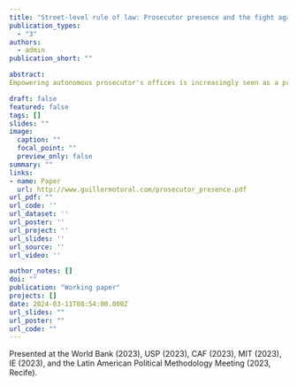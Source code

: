 ```yaml
---
title: "Street-level rule of law: Prosecutor presence and the fight against corruption"
publication_types:
  - "3"
authors:
  - admin
publication_short: ""

abstract: 
Empowering autonomous prosecutor's offices is increasingly seen as a promising strategy to fight corruption. Yet we lack systematic evidence about whether they are effective at reducing corruption and, if so, why. I argue that prosecutors' use of the tools that can make them effective anti-corruption actors (including autonomy, discretion, and timeliness) benefits from physical proximity to the communities they monitor. I test this theory through a causal event study of state prosecutors in Brazil, leveraging administrative data on their deployment and behavior across municipalities. I find that prosecutor presence causes increased anti-corruption action targeted at the local government. In response to prosecutor presence, local politicians hire more bureaucrats in the civil service, rather than on temporary contracts -- a common vehicle for corruption in this setting. I combine these quasi-experimental findings with insights from a survey of politicians and in-depth interviews with prosecutors. Together, the results suggest that physical presence can make prosecutors more effective at fighting corruption and provide rare causal evidence of the impact of prosecutor's offices on local governance outcomes.

draft: false
featured: false
tags: []
slides: ""
image:
  caption: ""
  focal_point: ""
  preview_only: false
summary: ""
links:
- name: Paper
  url: http://www.guillermotoral.com/prosecutor_presence.pdf
url_pdf: ""
url_code: ''
url_dataset: ''
url_poster: ''
url_project: ''
url_slides: ''
url_source: ''
url_video: ''

author_notes: []
doi: ""
publication: "Working paper"
projects: []
date: 2024-03-11T08:54:00.000Z
url_slides: ""
url_poster: ""
url_code: ""
---
```

Presented at the World Bank (2023), USP (2023), CAF (2023), MIT (2023), IE (2023), and the Latin American Political Methodology Meeting (2023, Recife). 
